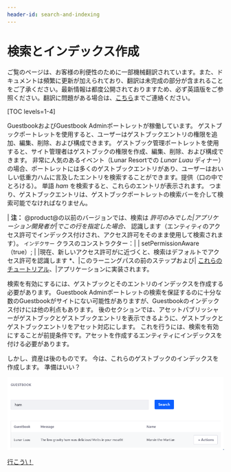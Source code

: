 ```yaml
---
header-id: search-and-indexing
---
```


# 検索とインデックス作成

<p class="alert alert-info"><span class="wysiwyg-color-blue120">ご覧のページは、お客様の利便性のために一部機械翻訳されています。また、ドキュメントは頻繁に更新が加えられており、翻訳は未完成の部分が含まれることをご了承ください。最新情報は都度公開されておりますため、必ず英語版をご参照ください。翻訳に問題がある場合は、<a href="mailto:support-content-jp@liferay.com">こちら</a>までご連絡ください。</span></p>

[TOC levels=1-4]

GuestbookおよびGuestbook Adminポートレットが稼働しています。 ゲストブックポートレットを使用すると、ユーザーはゲストブックエントリの権限を追加、編集、削除、および構成できます。 ゲストブック管理ポートレットを使用すると、サイト管理者はゲストブックの権限を作成、編集、削除、および構成できます。 非常に人気のあるイベント（Lunar Resortでの *Lunar Luau* ディナー）の場合、ポートレットには多くのゲストブックエントリがあり、ユーザーはおいしい低重力ハムに言及したエントリを検索することができます。提供（口の中でとろける）。 単語 *ham* を検索すると、これらのエントリが表示されます。 つまり、ゲストブックエントリは、ゲストブックポートレットの検索バーを介して検索可能でなければなりません。

| **注：** @product@の以前のバージョンでは、検索は *許可のみでした|アプリケーション開発者が|でこの行を指定した場合、* 認識します（エンティティのアクセス許可でインデックス付けされ、アクセス許可をそのまま使用して検索されます）。 `インデクサー` クラスのコンストラクター：| | setPermissionAware（true）; | |現在、新しいアクセス許可が</em>に近づくと、検索はデフォルトでアクセス許可を認識します *、|このラーニングパスの前のステップおよび| [これらのチュートリアル](/docs/7-1/tutorials/-/knowledge_base/t/defining-application-permissions)、|アプリケーションに実装されます。</p>

検索を有効にするには、ゲストブックとそのエントリのインデックスを作成する必要があります。 Guestbook Adminポートレットの検索を保証するのに十分な数のGuestbookがサイトにない可能性がありますが、Guestbookのインデックス付けには他の利点もあります。 後のセクションでは、アセットパブリッシャーがゲストブックとゲストブックエントリを表示できるように、ゲストブックとゲストブックエントリをアセット対応にします。 これを行うには、検索を有効にすることが前提条件です。アセットを作成するエンティティにインデックスを付ける必要があります。

しかし、資産は後のものです。 今は、これらのゲストブックのインデックスを作成します。 準備はいい？

![図1：ユーザーがゲストブックエントリを検索できるように検索バーを追加します。 メッセージまたは名前が検索クエリと一致する場合、検索結果にエントリが表示されます。](../../../images/guestbook-portlet-search.png)

<a class="go-link btn btn-primary" href="/docs/7-1/tutorials/-/knowledge_base/t/enabling-search-and-indexing-for-guestbooks">行こう\！<span class="icon-circle-arrow-right"></span></a>

